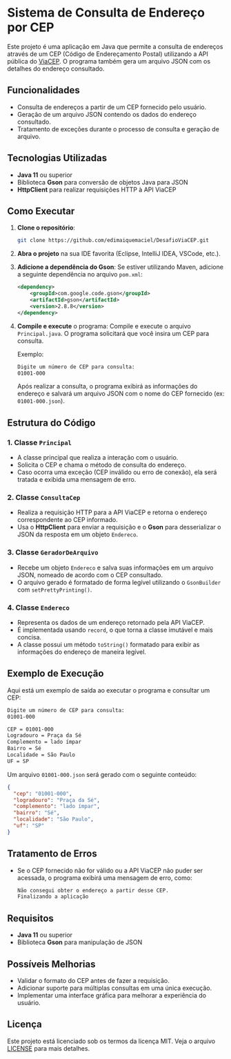 # Sistema de Consulta de Endereço por CEP

Este projeto é uma aplicação em Java que permite a consulta de endereços através de um CEP (Código de Endereçamento Postal) utilizando a API pública do [ViaCEP](https://viacep.com.br/). O programa também gera um arquivo JSON com os detalhes do endereço consultado.

## Funcionalidades

- Consulta de endereços a partir de um CEP fornecido pelo usuário.
- Geração de um arquivo JSON contendo os dados do endereço consultado.
- Tratamento de exceções durante o processo de consulta e geração de arquivo.

## Tecnologias Utilizadas

- **Java 11** ou superior
- Biblioteca **Gson** para conversão de objetos Java para JSON
- **HttpClient** para realizar requisições HTTP à API ViaCEP

## Como Executar

1. **Clone o repositório**:
   ```bash
   git clone https://github.com/edimaiquemaciel/DesafioViaCEP.git
   ```

2. **Abra o projeto** na sua IDE favorita (Eclipse, IntelliJ IDEA, VSCode, etc.).

3. **Adicione a dependência do Gson**:
   Se estiver utilizando Maven, adicione a seguinte dependência no arquivo `pom.xml`:
   
   ```xml
   <dependency>
       <groupId>com.google.code.gson</groupId>
       <artifactId>gson</artifactId>
       <version>2.8.8</version>
   </dependency>
   ```

4. **Compile e execute** o programa:
   Compile e execute o arquivo `Principal.java`. O programa solicitará que você insira um CEP para consulta.

   Exemplo:
   ```bash
   Digite um número de CEP para consulta:
   01001-000
   ```

   Após realizar a consulta, o programa exibirá as informações do endereço e salvará um arquivo JSON com o nome do CEP fornecido (ex: `01001-000.json`).

## Estrutura do Código

### 1. **Classe `Principal`**
   - A classe principal que realiza a interação com o usuário.
   - Solicita o CEP e chama o método de consulta do endereço.
   - Caso ocorra uma exceção (CEP inválido ou erro de conexão), ela será tratada e exibida uma mensagem de erro.

### 2. **Classe `ConsultaCep`**
   - Realiza a requisição HTTP para a API ViaCEP e retorna o endereço correspondente ao CEP informado.
   - Usa o **HttpClient** para enviar a requisição e o **Gson** para desserializar o JSON da resposta em um objeto `Endereco`.

### 3. **Classe `GeradorDeArquivo`**
   - Recebe um objeto `Endereco` e salva suas informações em um arquivo JSON, nomeado de acordo com o CEP consultado.
   - O arquivo gerado é formatado de forma legível utilizando o `GsonBuilder` com `setPrettyPrinting()`.

### 4. **Classe `Endereco`**
   - Representa os dados de um endereço retornado pela API ViaCEP.
   - É implementada usando `record`, o que torna a classe imutável e mais concisa.
   - A classe possui um método `toString()` formatado para exibir as informações do endereço de maneira legível.

## Exemplo de Execução

Aqui está um exemplo de saída ao executar o programa e consultar um CEP:

```bash
Digite um número de CEP para consulta:
01001-000

CEP = 01001-000
Logradouro = Praça da Sé
Complemento = lado ímpar
Bairro = Sé
Localidade = São Paulo
UF = SP
```

Um arquivo `01001-000.json` será gerado com o seguinte conteúdo:

```json
{
  "cep": "01001-000",
  "logradouro": "Praça da Sé",
  "complemento": "lado ímpar",
  "bairro": "Sé",
  "localidade": "São Paulo",
  "uf": "SP"
}
```

## Tratamento de Erros

- Se o CEP fornecido não for válido ou a API ViaCEP não puder ser acessada, o programa exibirá uma mensagem de erro, como:
  ```bash
  Não consegui obter o endereço a partir desse CEP.
  Finalizando a aplicação
  ```

## Requisitos

- **Java 11** ou superior
- Biblioteca **Gson** para manipulação de JSON

## Possíveis Melhorias

- Validar o formato do CEP antes de fazer a requisição.
- Adicionar suporte para múltiplas consultas em uma única execução.
- Implementar uma interface gráfica para melhorar a experiência do usuário.

## Licença

Este projeto está licenciado sob os termos da licença MIT. Veja o arquivo [LICENSE](LICENSE) para mais detalhes.

